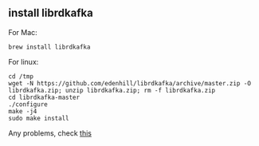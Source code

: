 ## install librdkafka

For Mac:
```
brew install librdkafka
```

For linux:
```
cd /tmp
wget -N https://github.com/edenhill/librdkafka/archive/master.zip -O librdkafka.zip; unzip librdkafka.zip; rm -f librdkafka.zip
cd librdkafka-master
./configure
make -j4
sudo make install
```
	
Any problems, check [this](https://github.com/edenhill/librdkafka)
